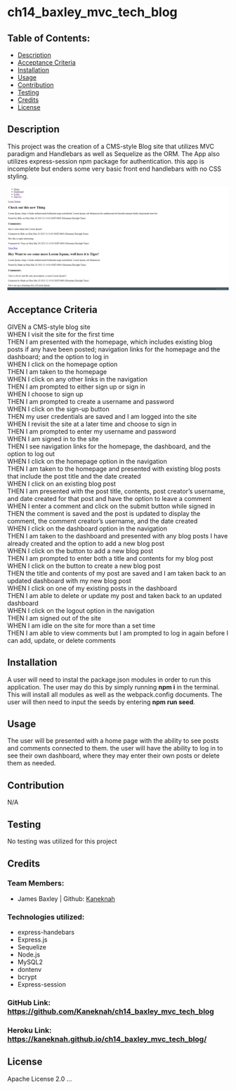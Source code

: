 # ch14_baxley_mvc_tech_blog

## Table of Contents:

- [Description](#description)
- [Acceptance Criteria](#acceptance-criteria)
- [Installation](#installation)
- [Usage](#usage)
- [Contribution](#contribution)
- [Testing](#testing)
- [Credits](#credits)
- [License](#license)

## Description

This project was the creation of a CMS-style Blog site that utilizes MVC paradigm and Handlebars as well as Sequelize as the ORM. The App also utilizes express-session npm package for authentication. this app is incomplete but enders some very basic front end handlebars with no CSS styling.

![Alt text](./public/images/screenshot.jpg)

## Acceptance Criteria

GIVEN a CMS-style blog site<br>
WHEN I visit the site for the first time<br>
THEN I am presented with the homepage, which includes existing blog posts if any have been posted; navigation links for the homepage and the dashboard; and the option to log in<br>
WHEN I click on the homepage option<br>
THEN I am taken to the homepage<br>
WHEN I click on any other links in the navigation<br>
THEN I am prompted to either sign up or sign in<br>
WHEN I choose to sign up<br>
THEN I am prompted to create a username and password<br>
WHEN I click on the sign-up button<br>
THEN my user credentials are saved and I am logged into the site<br>
WHEN I revisit the site at a later time and choose to sign in<br>
THEN I am prompted to enter my username and password<br>
WHEN I am signed in to the site<br>
THEN I see navigation links for the homepage, the dashboard, and the option to log out<br>
WHEN I click on the homepage option in the navigation<br>
THEN I am taken to the homepage and presented with existing blog posts that include the post title and the date created<br>
WHEN I click on an existing blog post<br>
THEN I am presented with the post title, contents, post creator’s username, and date created for that post and have the option to leave a comment<br>
WHEN I enter a comment and click on the submit button while signed in<br>
THEN the comment is saved and the post is updated to display the comment, the comment creator’s username, and the date created<br>
WHEN I click on the dashboard option in the navigation<br>
THEN I am taken to the dashboard and presented with any blog posts I have already created and the option to add a new blog post<br>
WHEN I click on the button to add a new blog post<br>
THEN I am prompted to enter both a title and contents for my blog post<br>
WHEN I click on the button to create a new blog post<br>
THEN the title and contents of my post are saved and I am taken back to an updated dashboard with my new blog post<br>
WHEN I click on one of my existing posts in the dashboard<br>
THEN I am able to delete or update my post and taken back to an updated dashboard<br>
WHEN I click on the logout option in the navigation<br>
THEN I am signed out of the site<br>
WHEN I am idle on the site for more than a set time<br>
THEN I am able to view comments but I am prompted to log in again before I can add, update, or delete comments<br>

## Installation

A user will need to instal the package.json modules in order to run this application. The user may do this by simply running <b>npm i</b> in the terminal. This will install all modules as well as the webpack.config documents. The user will then need to input the seeds by entering <b> npm run seed</b>.

## Usage

The user will be presented with a home page with the ability to see posts and comments connected to them. the user will have the ability to log in to see their own dashboard, where they may enter their own posts or delete them as needed. 

## Contribution

N/A

## Testing

No testing was utilized for this project

## Credits

### Team Members:

- James Baxley | Github: [Kaneknah](https://github.com/Kaneknah)

### Technologies utilized:

- express-handebars
- Express.js
- Sequelize
- Node.js
- MySQL2
- dontenv 
- bcrypt
- Express-session

### GitHub Link: https://github.com/Kaneknah/ch14_baxley_mvc_tech_blog

### Heroku Link: https://kaneknah.github.io/ch14_baxley_mvc_tech_blog/

## License

Apache License 2.0
...
